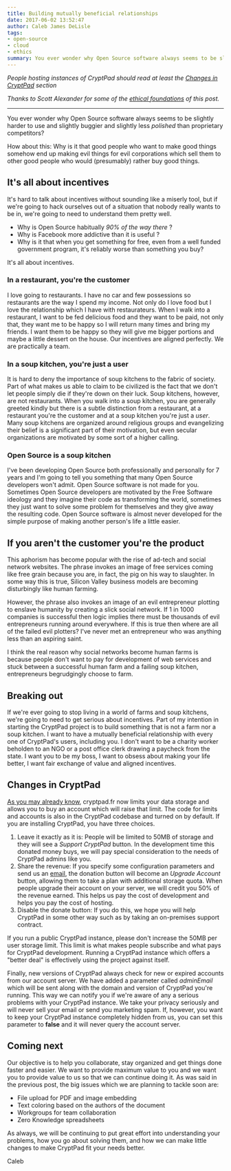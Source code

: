 ```yaml
---
title: Building mutually beneficial relationships
date: 2017-06-02 13:52:47
author: Caleb James DeLisle
tags:
- open-source
- cloud
- ethics
summary: You ever wonder why Open Source software always seems to be slightly harder to use and slightly buggier and slightly less polished than proprietary competitors?
---
```

 
*People hosting instances of CryptPad should read at least the
[Changes in CryptPad](/2017/06/02/Building-mutually-beneficial-relationships/#Changes-in-CryptPad)
section*
 
*Thanks to Scott Alexander for some of the
[ethical foundations](http://slatestarcodex.com/2014/07/30/meditations-on-moloch/)
of this post.*
 
---
 
You ever wonder why Open Source software always seems to be slightly harder to use and slightly buggier and slightly less *polished* than proprietary competitors?
 
How about this: Why is it that good people who want to make good things somehow
end up making evil things for evil corporations which sell them to other good
people who would (presumably) rather buy good things.


## It's all about incentives
 
It's hard to talk about incentives without sounding like a miserly tool, but if
we're going to hack ourselves out of a situation that nobody really wants to be in,
we're going to need to understand them pretty well.
 
* Why is Open Source habitually *90% of the way there* ?
* Why is Facebook more addictive than it is useful ?
* Why is it that when you get something for free, even from a well funded
government program, it's reliably worse than something you buy?
 
It's all about incentives.
 
### In a restaurant, you're the customer
 
I love going to restaurants. I have no car and few possessions so restaurants are
the way I spend my income. Not only do I love food but I love the relationship
which I have with restaurateurs. When I walk into a restaurant, I want to be fed
delicious food and they want to be paid, not only that, they want me to be happy
so I will return many times and bring my friends. I want them to be happy so they
will give me bigger portions and maybe a little dessert on the house. Our
incentives are aligned perfectly. We are practically a team.

### In a soup kitchen, you're just a user

It is hard to deny the importance of soup kitchens to the fabric of society.
Part of what makes us able to claim to be civilized is the fact that we don't let
people simply die if they're down on their luck. Soup kitchens, however, are not
restaurants. When you walk into a soup kitchen, you are generally greeted kindly
but there is a subtle distinction from a restaurant, at a restaurant you're the
customer and at a soup kitchen you're just a *user*. Many soup kitchens are
organized around religious groups and  evangelizing their belief is a significant
part of their motivation, but even secular organizations are motivated by some
sort of a higher calling.

### Open Source is a soup kitchen

I've been developing Open Source both professionally and personally for 7 years
and I'm going to tell you something that many Open Source developers won't admit.
Open Source software is not made for you. Sometimes Open Source developers are
motivated by the Free Software ideology and they imagine their code as
transforming the world, sometimes they just want to solve some problem for
themselves and they give away the resulting code. Open Source software is almost
never developed for the simple purpose of making another person's life a little
easier.
 
## If you aren't the customer you're the product
 
This aphorism has become popular with the rise of ad-tech and social network
websites. The phrase invokes an image of free services coming like free grain
because you are, in fact, the pig on his way to slaughter. In some way this is
true, Silicon Valley business models are becoming disturbingly like human
farming.

However, the phrase also invokes an image of an evil entrepreneur plotting to
enslave humanity by creating a slick social network. If 1 in 1000 companies is
successful then logic implies there must be thousands of evil entrepreneurs
running around everywhere. If this is true then where are all of the failed
evil plotters? I've never met an entrepreneur who was anything less than an
aspiring saint.
 
I think the real reason why social networks become human farms is because people
don't want to pay for development of web services and stuck between a successful
human farm and a failing soup kitchen, entrepreneurs begrudgingly choose to farm.
 
## Breaking out
 
If we're ever going to stop living in a world of farms and soup kitchens, we're
going to need to get serious about incentives. Part of my intention in starting
the CryptPad project is to build something that is not a farm nor a soup kitchen.
I want to have a mutually beneficial relationship with every one of CryptPad's
users, including you. I don't want to be a charity worker beholden to an NGO or
a post office clerk drawing a paycheck from the state. I want you to be my boss,
I want to obsess about making your life better, I want fair exchange of value
and aligned incentives.
 
## Changes in CryptPad
 
[As you may already know](/2017/05/23/CryptPad-use-it-love-it-support-it/),
cryptpad.fr now limits your data storage and allows you to buy an account which
will raise that limit. The code for limits and accounts is also in the CryptPad
codebase and turned on by default. If you are installing CryptPad, you have
three choices.

1. Leave it exactly as it is: People will be limited to 50MB of storage and they
will see a *Support CryptPad* button. In the development time this donated money
buys, we will pay special consideration to the needs of CryptPad admins like you.
2. Share the revenue: If you specify some configuration parameters and send us
an [email](mailto:sales@cryptpad.fr), the donation button will become an
*Upgrade Account* button, allowing them to take a plan with additional storage
quota. When people upgrade their account on your server, we will credit you 50%
of the revenue earned. This helps us pay the cost of development and helps you
pay the cost of hosting.
3. Disable the donate button: If you do this, we hope you will help CryptPad in
some other way such as by taking an on-premises support contract.

If you run a public CryptPad instance, please don't increase the 50MB per user
storage limit. This limit is what makes people subscribe and what pays for
CryptPad development. Running a CryptPad instance which offers a "better deal"
is effectively using the project against itself.

Finally, new versions of CryptPad always check for new or expired accounts from
our account server. We have added a parameter called *adminEmail* which will be
sent along with the domain and version of CryptPad you're running. This way we
can notify you if we're aware of any a serious problems with your CryptPad
instance. We take your privacy seriously and will never sell your email or send
you marketing spam. If, however, you want to keep your CryptPad instance
completely  hidden from us, you can set this parameter to **false** and it will
never query the account server.
 
## Coming next
 
Our objective is to help you collaborate, stay organized and get things done
faster and easier. We want to provide maximum value to you and we want you to
provide value to us so that we can continue doing it. As was said in the
previous post, the big issues which we are planning to tackle soon are:
 
* File upload for PDF and image embedding
* Text coloring based on the authors of the document
* Workgroups for team collaboration
* Zero Knowledge spreadsheets
 
As always, we will be continuing to put great effort into understanding your
problems, how you go about solving them, and how we can make little changes to
make CryptPad fit your needs better.
 
Caleb
 
